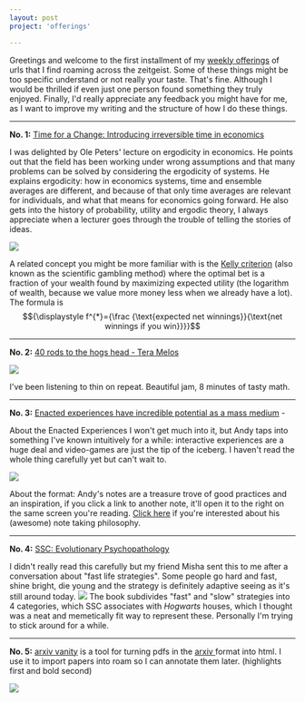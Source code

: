 ```yaml
---
layout: post
project: 'offerings'

---
```


Greetings and welcome to the first installment of my [weekly offerings](_posts/2020-03-09-announcing-weekly-offerings.md) of urls that I find roaming across the zeitgeist. Some of these things might be too specific understand or not really your taste. That's fine. Although I would be thrilled if even just one person found something they truly enjoyed. 
Finally, I'd really appreciate any feedback you might have for me, as I want to improve my writing and the structure of how I do these things.

***

**No. 1:** [Time for a Change: Introducing irreversible time in economics](https://youtu.be/f1vXAHGIpfc) 

I was delighted by Ole Peters' lecture on ergodicity in economics. He points out that the field has been working under wrong assumptions and that many problems can be solved by considering the ergodicity of systems. He explains ergodicity: how in economics systems, time and ensemble averages are different, and because of that only time averages are relevant for individuals, and what that means for economics going forward. He also gets into the history of probability, utility and ergodic theory, I always appreciate when a lecturer goes through the trouble of telling the stories of ideas.

![](https://firebasestorage.googleapis.com/v0/b/firescript-577a2.appspot.com/o/imgs%2Fapp%2Fxiqo%2FgpwS5h9MSY?alt=media&token=7d83834f-98d3-464d-84bc-45c591e70f64)

A related concept you might be more familiar with is the [Kelly criterion](https://en.wikipedia.org/wiki/Kelly_criterion) (also known as the scientific gambling method) where the optimal bet is a fraction of your wealth found by maximizing expected utility (the logarithm of wealth, because we value more money less when we already have a lot). The formula is $${\displaystyle f^{*}={\frac {\text{expected net winnings}}{\text{net winnings if you win}}}}$$ 

***

**No. 2:** [40 rods to the hogs head - Tera Melos](https://youtu.be/NMsh8EvTvJE) 

![](https://firebasestorage.googleapis.com/v0/b/firescript-577a2.appspot.com/o/imgs%2Fapp%2Fxiqo%2FopBYm1PkGl?alt=media&token=be606861-533c-422b-b675-99225bf5910d)

I've been listening to thin on repeat. Beautiful jam, 8 minutes of tasty math.

***

**No. 3:** [Enacted experiences have incredible potential as a mass medium](https://notes.andymatuschak.org/Enacted_experiences_have_incredible_potential_as_a_mass_medium) - 

About the Enacted Experiences I won't get much into it, but Andy taps into something I've known intuitively for a while: interactive experiences are a huge deal and video-games are just the tip of the iceberg. I haven't read the whole thing carefully yet but can't wait to.  

![](https://firebasestorage.googleapis.com/v0/b/firescript-577a2.appspot.com/o/imgs%2Fapp%2Fxiqo%2FYON5R_F8WB?alt=media&token=9c91730b-2574-4241-a809-27cd1887add1)


About the format: Andy's notes are a treasure trove of good practices and an inspiration, if you click a link to another note, it'll open it to the right on the same screen you're reading. [Click here](https://notes.andymatuschak.org/About_these_notes?stackedNotes=Note-writing_as_fundamental_unit_of_knowledge_work) if you're interested about his (awesome) note taking philosophy.

***

**No. 4:** [SSC: Evolutionary Psychopathology](https://slatestarcodex.com/2018/12/03/book-review-evolutionary-psychopathology/) 

I didn't really read this carefully but my friend Misha sent this to me after a conversation about "fast life strategies". Some people go hard and fast, shine bright, die young and the strategy is definitely adaptive seeing as it's still around today. 
![](https://firebasestorage.googleapis.com/v0/b/firescript-577a2.appspot.com/o/imgs%2Fapp%2Fxiqo%2FpKgiKAtvdy?alt=media&token=69e93190-0cde-47fe-a800-dcff9cc36439)
The book subdivides "fast" and "slow" strategies into 4 categories, which SSC associates with _Hogwarts_ houses, which I thought was a neat and memetically fit way to represent these. Personally I'm trying to stick around for a while.

***

**No. 5:** [arxiv vanity](arxiv-vanity.com) is a tool for turning pdfs in the [arxiv ](https://arxiv.org/)format into html. I use it to import papers into roam so I can annotate them later. (highlights first and bold second)

![](https://firebasestorage.googleapis.com/v0/b/firescript-577a2.appspot.com/o/imgs%2Fapp%2Fxiqo%2F2L_j5XpZEi?alt=media&token=9b883d56-03ac-4ab0-832d-7aa5c444fce7)
